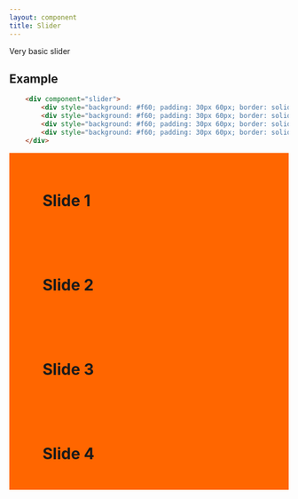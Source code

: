 ```yaml
---
layout: component
title: Slider
---
```


Very basic slider

## Example

```html
	<div component="slider">
		<div style="background: #f60; padding: 30px 60px; border: solid 4px #333;"><h1 style="color: #fff;">Slide 1</h1></div>
		<div style="background: #f60; padding: 30px 60px; border: solid 4px #333;"><h1 style="color: #fff;">Slide 2</h1></div>
		<div style="background: #f60; padding: 30px 60px; border: solid 4px #333;"><h1 style="color: #fff;">Slide 3</h1></div>
		<div style="background: #f60; padding: 30px 60px; border: solid 4px #333;"><h1 style="color: #fff;">Slide 4</h1></div>
	</div>
```

<div component="slider">
	<div style="background: #f60; padding: 30px 60px;"><h1>Slide 1</h1></div>
	<div style="background: #f60; padding: 30px 60px;"><h1>Slide 2</h1></div>
	<div style="background: #f60; padding: 30px 60px;"><h1>Slide 3</h1></div>
	<div style="background: #f60; padding: 30px 60px;"><h1>Slide 4</h1></div>
</div>
